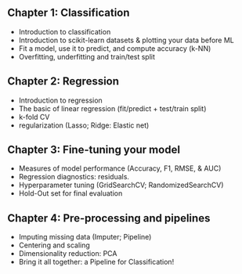 ## Chapter 1: Classification

* Introduction to classification
* Introduction to scikit-learn datasets & plotting your data before ML
* Fit a model, use it to predict, and compute accuracy (k-NN) 
* Overfitting, underfitting and train/test split

## Chapter 2: Regression

* Introduction to regression
* The basic of linear regression (fit/predict + test/train split)
* k-fold CV
* regularization (Lasso; Ridge: Elastic net)

## Chapter 3: Fine-tuning your model

* Measures of model performance (Accuracy, F1, RMSE, & AUC)
* Regression diagnostics: residuals.
* Hyperparameter tuning (GridSearchCV; RandomizedSearchCV)
* Hold-Out set for final evaluation

## Chapter 4: Pre-processing and pipelines

* Imputing missing data (Imputer; Pipeline)
* Centering and scaling
* Dimensionality reduction: PCA
* Bring it all together: a Pipeline for Classification!
